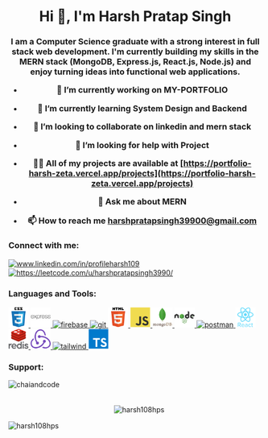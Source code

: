 <h1 align="center">Hi 👋, I'm Harsh Pratap Singh</h1>
<h3 align="center">I am a Computer Science graduate with a strong interest in full stack web development. I'm currently building my skills in the MERN stack (MongoDB, Express.js, React.js, Node.js) and enjoy turning ideas into functional web applications.</h>

- 🔭 I’m currently working on **MY-PORTFOLIO**

- 🌱 I’m currently learning **System Design and Backend**

- 👯 I’m looking to collaborate on **linkedin and mern stack**

- 🤝 I’m looking for help with **Project**

- 👨‍💻 All of my projects are available at [https://portfolio-harsh-zeta.vercel.app/projects](https://portfolio-harsh-zeta.vercel.app/projects)

- 💬 Ask me about **MERN**

- 📫 How to reach me **harshpratapsingh39900@gmail.com**

<h3 align="left">Connect with me:</h3>
<p align="left">
<a href="https://linkedin.com/in/www.linkedin.com/in/profileharsh109" target="blank"><img align="center" src="https://raw.githubusercontent.com/rahuldkjain/github-profile-readme-generator/master/src/images/icons/Social/linked-in-alt.svg" alt="www.linkedin.com/in/profileharsh109" height="30" width="40" /></a>
<a href="https://www.leetcode.com/https://leetcode.com/u/harshpratapsingh3990/" target="blank"><img align="center" src="https://raw.githubusercontent.com/rahuldkjain/github-profile-readme-generator/master/src/images/icons/Social/leet-code.svg" alt="https://leetcode.com/u/harshpratapsingh3990/" height="30" width="40" /></a>
</p>

<h3 align="left">Languages and Tools:</h3>
<p align="left"> <a href="https://www.w3schools.com/css/" target="_blank" rel="noreferrer"> <img src="https://raw.githubusercontent.com/devicons/devicon/master/icons/css3/css3-original-wordmark.svg" alt="css3" width="40" height="40"/> </a> <a href="https://expressjs.com" target="_blank" rel="noreferrer"> <img src="https://raw.githubusercontent.com/devicons/devicon/master/icons/express/express-original-wordmark.svg" alt="express" width="40" height="40"/> </a> <a href="https://firebase.google.com/" target="_blank" rel="noreferrer"> <img src="https://www.vectorlogo.zone/logos/firebase/firebase-icon.svg" alt="firebase" width="40" height="40"/> </a> <a href="https://git-scm.com/" target="_blank" rel="noreferrer"> <img src="https://www.vectorlogo.zone/logos/git-scm/git-scm-icon.svg" alt="git" width="40" height="40"/> </a> <a href="https://www.w3.org/html/" target="_blank" rel="noreferrer"> <img src="https://raw.githubusercontent.com/devicons/devicon/master/icons/html5/html5-original-wordmark.svg" alt="html5" width="40" height="40"/> </a> <a href="https://developer.mozilla.org/en-US/docs/Web/JavaScript" target="_blank" rel="noreferrer"> <img src="https://raw.githubusercontent.com/devicons/devicon/master/icons/javascript/javascript-original.svg" alt="javascript" width="40" height="40"/> </a> <a href="https://www.mongodb.com/" target="_blank" rel="noreferrer"> <img src="https://raw.githubusercontent.com/devicons/devicon/master/icons/mongodb/mongodb-original-wordmark.svg" alt="mongodb" width="40" height="40"/> </a> <a href="https://nodejs.org" target="_blank" rel="noreferrer"> <img src="https://raw.githubusercontent.com/devicons/devicon/master/icons/nodejs/nodejs-original-wordmark.svg" alt="nodejs" width="40" height="40"/> </a> <a href="https://postman.com" target="_blank" rel="noreferrer"> <img src="https://www.vectorlogo.zone/logos/getpostman/getpostman-icon.svg" alt="postman" width="40" height="40"/> </a> <a href="https://reactjs.org/" target="_blank" rel="noreferrer"> <img src="https://raw.githubusercontent.com/devicons/devicon/master/icons/react/react-original-wordmark.svg" alt="react" width="40" height="40"/> </a> <a href="https://redis.io" target="_blank" rel="noreferrer"> <img src="https://raw.githubusercontent.com/devicons/devicon/master/icons/redis/redis-original-wordmark.svg" alt="redis" width="40" height="40"/> </a> <a href="https://redux.js.org" target="_blank" rel="noreferrer"> <img src="https://raw.githubusercontent.com/devicons/devicon/master/icons/redux/redux-original.svg" alt="redux" width="40" height="40"/> </a> <a href="https://tailwindcss.com/" target="_blank" rel="noreferrer"> <img src="https://www.vectorlogo.zone/logos/tailwindcss/tailwindcss-icon.svg" alt="tailwind" width="40" height="40"/> </a> <a href="https://www.typescriptlang.org/" target="_blank" rel="noreferrer"> <img src="https://raw.githubusercontent.com/devicons/devicon/master/icons/typescript/typescript-original.svg" alt="typescript" width="40" height="40"/> </a> </p>

<h3 align="left">Support:</h3>
<p><a href="https://www.buymeacoffee.com/chaiandcode"> <img align="left" src="https://cdn.buymeacoffee.com/buttons/v2/default-yellow.png" height="50" width="210" alt="chaiandcode" /></a></p><br><br>

<p><img align="center" src="https://github-readme-stats.vercel.app/api/top-langs?username=harsh108hps&show_icons=true&locale=en&layout=compact" alt="harsh108hps" /></p>

<p><img align="center" src="https://github-readme-streak-stats.herokuapp.com/?user=harsh108hps&" alt="harsh108hps" /></p>
